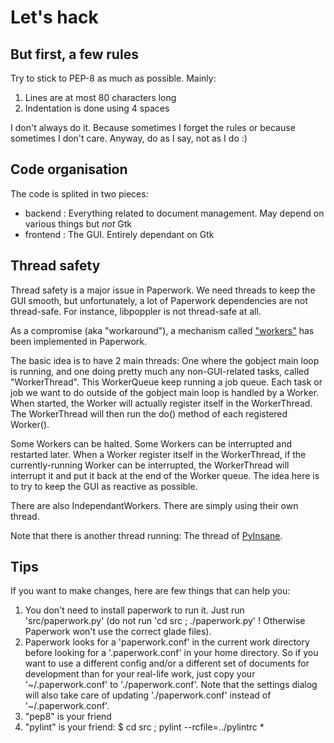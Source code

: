 # Let's hack


## But first, a few rules

Try to stick to PEP-8 as much as possible. Mainly:

1. Lines are at most 80 characters long
2. Indentation is done using 4 spaces

I don't always do it. Because sometimes I forget the rules or because
sometimes I don't care. Anyway, do as I say, not as I do :)


## Code organisation

The code is splited in two pieces:
* backend : Everything related to document management. May depend on various things but *not* Gtk
* frontend : The GUI. Entirely dependant on Gtk


## Thread safety

Thread safety is a major issue in Paperwork. We need threads to keep the GUI
smooth, but unfortunately, a lot of Paperwork dependencies are not
thread-safe. For instance, libpoppler is not thread-safe at all.

As a compromise (aka "workaround"), a mechanism called
["workers"](src/paperwork/frontend/workers.py) has been implemented in
Paperwork.

The basic idea is to have 2 main threads: One where the gobject main loop is
running, and one doing pretty much any non-GUI-related tasks, called
"WorkerThread". This WorkerQueue keep running a job queue. Each task or job
we want to do outside of the gobject main loop is handled by a Worker.
When started, the Worker will actually register itself in the WorkerThread.
The WorkerThread will then run the do() method of each registered Worker().

Some Workers can be halted. Some Workers can be interrupted and restarted
later. When a Worker register itself in the WorkerThread, if the
currently-running Worker can be interrupted, the WorkerThread will interrupt
it and put it back at the end of the Worker queue. The idea here is to try
to keep the GUI as reactive as possible.

There are also IndependantWorkers. There are simply using their own thread.

Note that there is another thread running: The thread of
[PyInsane](https://github.com/jflesch/pyinsane#readme).


## Tips

If you want to make changes, here are few things that can help you:

1. You don't need to install paperwork to run it. Just run 'src/paperwork.py' (do not run 'cd src ; ./paperwork.py' ! Otherwise Paperwork won't use the correct glade files).
2. Paperwork looks for a 'paperwork.conf' in the current work directory before
   looking for a '.paperwork.conf' in your home directory. So if you want to
   use a different config and/or a different set of documents for development
   than for your real-life work, just copy your '~/.paperwork.conf' to
   './paperwork.conf'. Note that the settings dialog will also take care of
   updating './paperwork.conf' instead of '~/.paperwork.conf'.
3. "pep8" is your friend
4. "pylint" is your friend: $ cd src ; pylint --rcfile=../pylintrc \*
